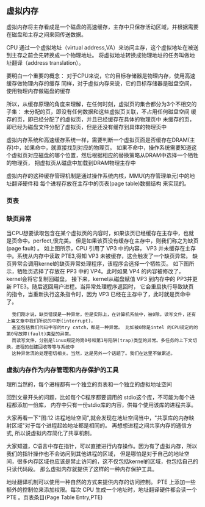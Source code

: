 
## 虚拟内存
虚拟内存将主存看成是一个磁盘的高速缓存，主存中只保存活动区域，并根据需要在磁盘和主存之间来回传送数据。

CPU 通过一个虚拟地址（virtual address,VA）来访问主存，这个虚拟地址在被送到主存之前会先转换成一个物理地址。
将虚拟地址转换成物理地址的任务叫做地址翻译（address translation）。

要明白一个重要的概念：
  对于CPU来说，它的目标存储器是物理内存，使用高速缓存做物理内存的缓存
  同样，对于虚拟内存来说，它的目标存储器是磁盘空间，使用物理内存做磁盘的缓存

所以，从缓存原理的角度来理解，在任何时刻，虚拟页的集合都分为3个不相交的子集：
  未分配的页，即没有任何数据和这些虚拟页关联，不占用任何磁盘空间
  缓存的页，即已经分配了的虚拟页，并且已经缓存在具体的物理页中
  未缓存的页，即已经为磁盘文件分配了虚拟页，但是还没有缓存到具体的物理页中

虚拟内存系统和高速缓存系统一样，需要判断一个虚拟页面是否缓存在DRAM(主存)中，如果命中，就直接找到对应的物理页。
如果不命中，操作系统需要知道这个虚拟页对应磁盘的哪个位置，然后根据相应的替换策略从DRAM中选择一个牺牲的物理页，
把虚拟页从磁盘中加载到DRAM物理主存中

虚拟内存的这种缓存管理机制是通过操作系统内核，MMU(内存管理单元)中的地址翻译硬件和
每个进程存放在主存中的页表(page table)数据结构
来实现的。

### 页表


### 缺页异常

当CPU想要读取包含在某个虚拟页的内容时，如果该页已经缓存在主存中，也就是页命中。perfect,很完美。
但是如果该页没有缓存在主存中，则我们称之为缺页(page fault) 。 如上图所示，CPU 引用了 VP3 中的内容， 
VP3 并未缓存在主存中。系统从内存中读取 PTE3,得知 VP3 未被缓存，这会触发了一个缺页异常。
缺页异常会调用kernel的缺页异常处理程序，该程序会选择一个牺牲页。
如下图所示，牺牲页选择了存放在 PP3 中的 VP4。此时如果 VP4 的内容被修改了，kernel会将它复制回磁盘。
接下来，kernel从磁盘赋值 VP3 到内存中的 PP3并更新 PTE3。随后返回用户进程。当异常处理程序返回时，
它会重启执行导致缺页的指令，当重新执行这条指令时，因为 VP3 已经在主存中了，此时就是页命中了。


      我们刚才说，缺页错误是一种异常，但是实际上，在计算机系统中，被0除，读写文件，还有上篇文章中我们所说的中断(interrupt)，
      甚至包括我们代码中写的try catch，都是一种异常。 比如被0除是intel 的CPU规定的的第0号故障(fault)类型的异常。
      而读写文件，分别是linux规定的第0号和第1号陷阱(trap)类型的异常。多任务的上下文切换，进程的创建回收等等与系统中
      这种异常流的处理密切相关。当然，这是另外一个话题了。我们在这里不做累述。

### 虚拟内存作为内存管理和内存保护的工具
理所当然的，每个进程都有一个独立的页表和一个独立的虚拟地址空间

回到文章开头的问题，比如每个C程序都要调用的 stdio这个库，不可能为每个进程都添加一份库，
内存中只有一份stdio库的内容，供每个使用该库的进程共享。

大家再看一下"图:12 进程地址空间",就会发现在地址空间当中，"共享库的内存映射区域"对于每个进程起始地址都是相同的。
再想想进程之间共享内存的通信方式, 所以说虚拟内存简化了共享机制。

大家知道，C语言中存在指针，可以直接进行内存操作。因为有了虚拟内存，所以我们的指针操作也不会访问到其他进程的区域，
但是哪怕是对于自己的地址空间，很多内存区域也应该是禁止访问的，这不仅包括kernel的区域，也包括自己的只读代码段。
那么虚拟内存就提供了这样的一种内存保护工具。

地址翻译机制可以使用一种自然的方式来提供内存的访问控制。
PTE 上添加一些额外的控制位来添加权限。每次 CPU 生成一个地址时，地址翻译硬件都会读一个 PTE 。页表条目(Page Table Entry,PTE)



